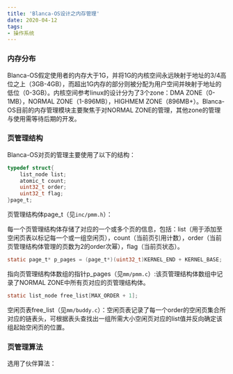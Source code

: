 ```yaml
---
title: 'Blanca-OS设计之内存管理'
date: 2020-04-12
tags: 
- 操作系统
---
```


### 内存分布

Blanca-OS假定使用者的内存大于1G，并将1G的内核空间永远映射于地址的3/4高位之上（3GB-4GB），而超出1G内存的部分则被分配为用户空间并映射于地址的低位（0-3GB）。内核空间参考linux的设计分为了3个zone：DMA ZONE（0-1MB），NORMAL ZONE（1-896MB），HIGHMEM ZONE（896MB+）。Blanca-OS目前的内存管理模块主要聚焦于对NORMAL ZONE的管理，其他zone的管理与使用需等待后期的开发。



### 页管理结构

Blanca-OS对页的管理主要使用了以下的结构：

```c
typedef struct{
	list_node list;
	atomic_t count;
	uint32_t order;
	uint32_t flag;
}page_t;
```

页管理结构体page_t（见`inc/pmm.h`）：

每一个页管理结构体存储了对应的一个或多个页的信息，包括：list（用于添加至空闲页表以标记每一个或一组空闲页），count（当前页引用计数），order（当前页管理结构体管理的页数为2的order次幂），flag（当前页状态）。

```c
static page_t* p_pages = (page_t*)(uint32_t)KERNEL_END + KERNEL_BASE;
```

指向页管理结构体数组的指针p_pages（见`mm/pmm.c`）:该页管理结构体数组中记录了NORMAL ZONE中所有页对应的页管理结构体。

```c
static list_node free_list[MAX_ORDER + 1];
```

空闲页表free_list（见`mm/buddy.c`）：空闲页表记录了每一个order的空闲页集合所对应的链表头，可根据表头查找出一组所需大小空闲页对应的list值并反向确定该组起始空闲页的位置。



### 页管理算法

选用了伙伴算法：